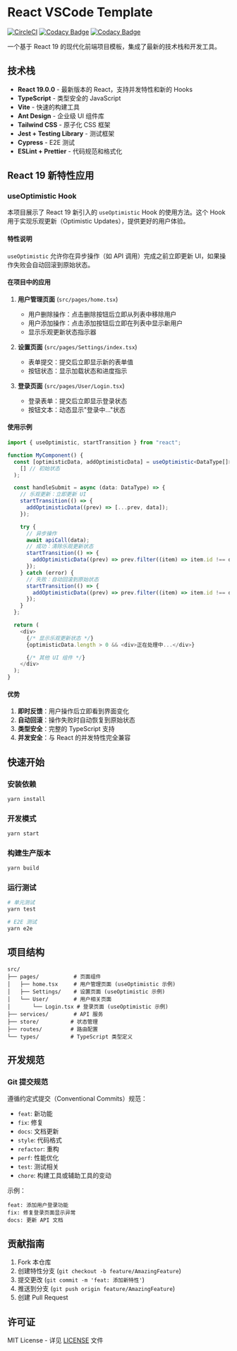 # React VSCode Template

[![CircleCI](https://dl.circleci.com/status-badge/img/gh/fengerzh/react-vscode-template/tree/master.svg?style=svg)](https://dl.circleci.com/status-badge/redirect/gh/fengerzh/react-vscode-template/tree/master) [![Codacy Badge](https://app.codacy.com/project/badge/Grade/51b6e97af415445b9c68abc5719051f3)](https://app.codacy.com/gh/fengerzh/react-vscode-template/dashboard?utm_source=gh&utm_medium=referral&utm_content=&utm_campaign=Badge_grade) [![Codacy Badge](https://app.codacy.com/project/badge/Coverage/51b6e97af415445b9c68abc5719051f3)](https://app.codacy.com/gh/fengerzh/react-vscode-template/dashboard?utm_source=gh&utm_medium=referral&utm_content=&utm_campaign=Badge_coverage)

一个基于 React 19 的现代化前端项目模板，集成了最新的技术栈和开发工具。

## 技术栈

- **React 19.0.0** - 最新版本的 React，支持并发特性和新的 Hooks
- **TypeScript** - 类型安全的 JavaScript
- **Vite** - 快速的构建工具
- **Ant Design** - 企业级 UI 组件库
- **Tailwind CSS** - 原子化 CSS 框架
- **Jest + Testing Library** - 测试框架
- **Cypress** - E2E 测试
- **ESLint + Prettier** - 代码规范和格式化

## React 19 新特性应用

### useOptimistic Hook

本项目展示了 React 19 新引入的 `useOptimistic` Hook 的使用方法。这个 Hook 用于实现乐观更新（Optimistic Updates），提供更好的用户体验。

#### 特性说明

`useOptimistic` 允许你在异步操作（如 API 调用）完成之前立即更新 UI，如果操作失败会自动回滚到原始状态。

#### 在项目中的应用

1. **用户管理页面** (`src/pages/home.tsx`)

   - 用户删除操作：点击删除按钮后立即从列表中移除用户
   - 用户添加操作：点击添加按钮后立即在列表中显示新用户
   - 显示乐观更新状态指示器

2. **设置页面** (`src/pages/Settings/index.tsx`)

   - 表单提交：提交后立即显示新的表单值
   - 按钮状态：显示加载状态和进度指示

3. **登录页面** (`src/pages/User/Login.tsx`)
   - 登录表单：提交后立即显示登录状态
   - 按钮文本：动态显示"登录中..."状态

#### 使用示例

```typescript
import { useOptimistic, startTransition } from "react";

function MyComponent() {
  const [optimisticData, addOptimisticData] = useOptimistic<DataType[]>(
    [] // 初始状态
  );

  const handleSubmit = async (data: DataType) => {
    // 乐观更新：立即更新 UI
    startTransition(() => {
      addOptimisticData((prev) => [...prev, data]);
    });

    try {
      // 异步操作
      await apiCall(data);
      // 成功：清除乐观更新状态
      startTransition(() => {
        addOptimisticData((prev) => prev.filter((item) => item.id !== data.id));
      });
    } catch (error) {
      // 失败：自动回滚到原始状态
      startTransition(() => {
        addOptimisticData((prev) => prev.filter((item) => item.id !== data.id));
      });
    }
  };

  return (
    <div>
      {/* 显示乐观更新状态 */}
      {optimisticData.length > 0 && <div>正在处理中...</div>}

      {/* 其他 UI 组件 */}
    </div>
  );
}
```

#### 优势

1. **即时反馈**：用户操作后立即看到界面变化
2. **自动回滚**：操作失败时自动恢复到原始状态
3. **类型安全**：完整的 TypeScript 支持
4. **并发安全**：与 React 的并发特性完全兼容

## 快速开始

### 安装依赖

```bash
yarn install
```

### 开发模式

```bash
yarn start
```

### 构建生产版本

```bash
yarn build
```

### 运行测试

```bash
# 单元测试
yarn test

# E2E 测试
yarn e2e
```

## 项目结构

```
src/
├── pages/           # 页面组件
│   ├── home.tsx     # 用户管理页面 (useOptimistic 示例)
│   ├── Settings/    # 设置页面 (useOptimistic 示例)
│   └── User/        # 用户相关页面
│       └── Login.tsx # 登录页面 (useOptimistic 示例)
├── services/        # API 服务
├── store/          # 状态管理
├── routes/         # 路由配置
└── types/          # TypeScript 类型定义
```

## 开发规范

### Git 提交规范

遵循约定式提交（Conventional Commits）规范：

- `feat`: 新功能
- `fix`: 修复
- `docs`: 文档更新
- `style`: 代码格式
- `refactor`: 重构
- `perf`: 性能优化
- `test`: 测试相关
- `chore`: 构建工具或辅助工具的变动

示例：

```
feat: 添加用户登录功能
fix: 修复登录页面显示异常
docs: 更新 API 文档
```

## 贡献指南

1. Fork 本仓库
2. 创建特性分支 (`git checkout -b feature/AmazingFeature`)
3. 提交更改 (`git commit -m 'feat: 添加新特性'`)
4. 推送到分支 (`git push origin feature/AmazingFeature`)
5. 创建 Pull Request

## 许可证

MIT License - 详见 [LICENSE](LICENSE) 文件
